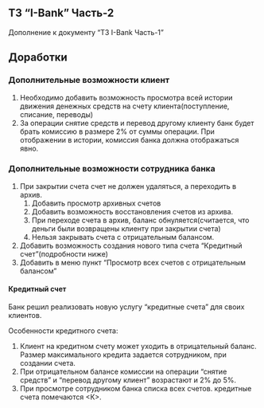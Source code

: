 ## ТЗ “I-Bank” Часть-2

Дополнение к документу “ТЗ I-Bank Часть-1”


## Доработки


### Дополнительные возможности клиент



1. Необходимо добавить возможность просмотра всей истории движения денежных средств на счету клиента(поступление, списание, переводы)
2. За операции снятие средств и перевод другому клиенту банк будет брать комиссию в размере 2% от суммы операции. При отображении в истории, комиссия банка должна отображаться явно.


### Дополнительные возможности сотрудника банка



1. При закрытии счета счет не должен удаляться, а переходить в архив.
    1. Добавить просмотр архивных счетов
    2. Добавить возможность восстановления счетов из архива.
    3. При переходе счета в архив, баланс обнуляется(считается, что деньги были возвращены клиенту при закрытии счета)
    4. Нельзя закрывать счета с отрицательным балансом.
2. Добавить возможность создания нового типа счета “Кредитный счет”(подробности ниже)
3. Добавить в меню пункт “Просмотр всех счетов с отрицательным балансом”


#### Кредитный счет

Банк решил реализовать новую услугу “кредитные счета” для своих клиентов.

Особенности кредитного счета:



1. Клиент на кредитном счету может уходить в отрицательный баланс. Размер максимального кредита задается сотрудником, при создании счета.
2. При отрицательном балансе комиссии на операции “снятие средств” и “перевод другому клиент” возрастают и 2% до 5%.
3. При просмотре сотрудником банка списка всех счетов. кредитные счета помечаются &lt;К>.
